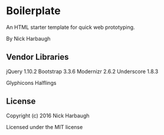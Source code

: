 # Boilerplate

An HTML starter template for quick web prototyping.

By Nick Harbaugh

## Vendor Libraries

jQuery 1.10.2
Bootstrap 3.3.6
Modernizr 2.6.2
Underscore 1.8.3

Glyphicons Halflings

## License

Copyright (c) 2016 Nick Harbaugh

Licensed under the MIT license


